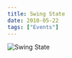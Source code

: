 ```yaml
---
title: Swing State
date: 2010-05-22
tags: ["Events"]
---
```


![Swing State](/images/2010-05-22.jpg)
